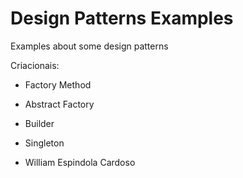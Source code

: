 # Design Patterns Examples

Examples about some design patterns

Criacionais:

- Factory Method
- Abstract Factory
- Builder
- Singleton

- William Espindola Cardoso
